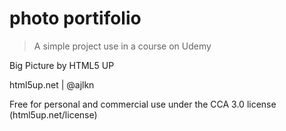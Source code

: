 # photo portifolio

> A simple project use in a course on Udemy

Big Picture by HTML5 UP

html5up.net | @ajlkn

Free for personal and commercial use under the CCA 3.0 license (html5up.net/license)


